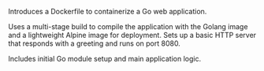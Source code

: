 Introduces a Dockerfile to containerize a Go web application.

Uses a multi-stage build to compile the application with the Golang image and a lightweight Alpine image for deployment. Sets up a basic HTTP server that responds with a greeting and runs on port 8080.

Includes initial Go module setup and main application logic.
